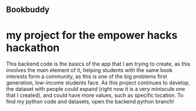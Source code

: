 ## Bookbuddy
# my project for the empower hacks hackathon
This backend code is the basics of the app that I am trying to create, as this involves the main element of it, helping students with the same book interests form a community, as this is one of the big problems first generation, low-income students face.
As this project continues to develop, the dataset with people could expand (right now it is a very miniscule one that I created), and could have more values, such as specific location.
To find my python code and datasets, open the backend python branch!

